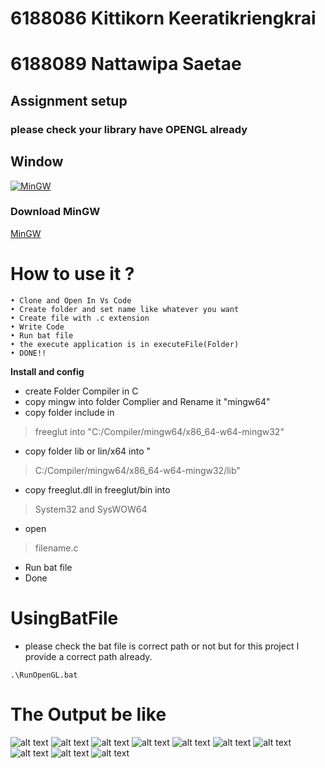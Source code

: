 # 6188086 Kittikorn Keeratikriengkrai
# 6188089 Nattawipa Saetae

## Assignment setup
### please check your library have OPENGL already
## Window
[![MinGW](https://encrypted-tbn0.gstatic.com/images?q=tbn%3AANd9GcREEsFrL6Kv957dRSleOBm4qk7PISpJbImrbiDfmOC7K2vGCkER)](https://drive.google.com/open?id=147LGO_bCFHSqdZ6j1835qJb7XRS6-bZj)
### Download MinGW
[MinGW](https://drive.google.com/open?id=147LGO_bCFHSqdZ6j1835qJb7XRS6-bZj)

# How to use it ?
``` 
• Clone and Open In Vs Code 
• Create folder and set name like whatever you want
• Create file with .c extension
• Write Code
• Run bat file 
• the execute application is in executeFile(Folder)
• DONE!!
```

**Install and config**
* create Folder Compiler in C
* copy mingw into folder Complier and Rename it "mingw64"
* copy folder include in 
>  freeglut into "C:/Compiler/mingw64/x86_64-w64-mingw32"
* copy folder lib or lin/x64 into "
>  C:/Compiler/mingw64/x86_64-w64-mingw32/lib"
* copy freeglut.dll in freeglut/bin into 
> System32 
and 
> SysWOW64 
* open 
> filename.c 
* Run bat file 
* Done


# UsingBatFile
* please check the bat file is correct path or not but for this project I provide a correct path already.
```
.\RunOpenGL.bat
```
# The Output be like 
![alt text](https://github.com/china555/ITCS481_Computer-Graphics/blob/main/Assignment%202/Assets/Image1.png "Front")
![alt text](https://github.com/china555/ITCS481_Computer-Graphics/blob/main/Assignment%202/Assets/Image2.png "Front")
![alt text](https://github.com/china555/ITCS481_Computer-Graphics/blob/main/Assignment%202/Assets/Image3.png "Front")
![alt text](https://github.com/china555/ITCS481_Computer-Graphics/blob/main/Assignment%202/Assets/Image4.png "Front")
![alt text](https://github.com/china555/ITCS481_Computer-Graphics/blob/main/Assignment%202/Assets/Image5.png "Front")
![alt text](https://github.com/china555/ITCS481_Computer-Graphics/blob/main/Assignment%202/Assets/Image6.png "Front")
![alt text](https://github.com/china555/ITCS481_Computer-Graphics/blob/main/Assignment%202/Assets/Image7.png "Front")
![alt text](https://github.com/china555/ITCS481_Computer-Graphics/blob/main/Assignment%202/Assets/Image8.png "Front")
![alt text](https://github.com/china555/ITCS481_Computer-Graphics/blob/main/Assignment%202/Assets/Image9.png "Front")
![alt text](https://github.com/china555/ITCS481_Computer-Graphics/blob/main/Assignment%202/Assets/Image10.png "Front")
